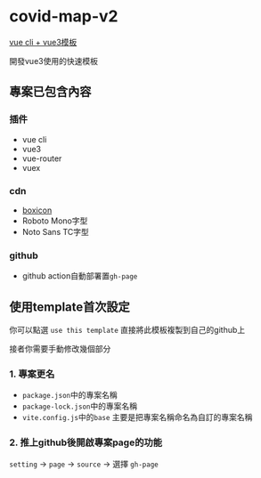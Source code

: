 # covid-map-v2

[vue cli + vue3模板](https://github.com/connectshark/vue3-template)

開發vue3使用的快速模板

## 專案已包含內容

### 插件

- vue cli
- vue3
- vue-router
- vuex

### cdn

- [boxicon](https://boxicons.com/)
- Roboto Mono字型
- Noto Sans TC字型

### github

- github action自動部署置`gh-page`

## 使用template首次設定

你可以點選 `use this template` 直接將此模板複製到自己的github上

接者你需要手動修改幾個部分

### 1. 專案更名

- `package.json`中的專案名稱
- `package-lock.json`中的專案名稱
- `vite.config.js`中的`base`
主要是把專案名稱命名為自訂的專案名稱

### 2. 推上github後開啟專案page的功能

`setting` -> `page` -> `source` -> 選擇 `gh-page`
